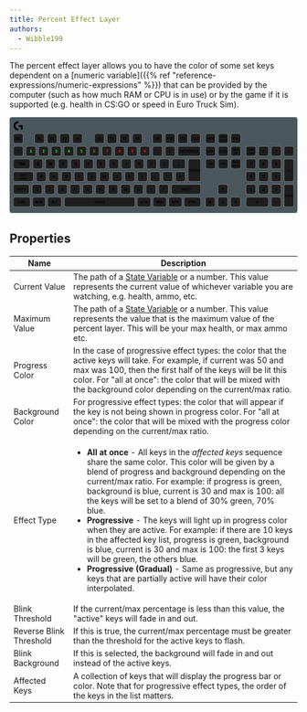 ```yaml
---
title: Percent Effect Layer
authors:
  - Wibble199
---
```


The percent effect layer allows you to have the color of some set keys dependent on a [numeric variable]({{% ref "reference-expressions/numeric-expressions" %}}) that can be provided by the computer (such as how much RAM or CPU is in use) or by the game if it is supported (e.g. health in CS:GO or speed in Euro Truck Sim).

![A percent layer with current value set to the current time's milliseconds](/img/docs/layer-percent-effect.gif)

## Properties

<table>
  <thead>
    <tr>
      <th>Name</th>
      <th>Description</th>
    </tr>
  </thead>
  <tbody>
    <tr>
      <td>Current Value</td>
      <td>The path of a <a href="../advanced-topics/state-variables">State Variable</a> or a number. This value represents the current value of whichever variable you are watching, e.g. health, ammo, etc.</td>
    </tr>
    <tr>
      <td>Maximum Value</td>
      <td>The path of a <a href="../advanced-topics/state-variables">State Variable</a> or a number. This value represents the value that is the maximum value of the percent layer. This will be your max health, or max ammo etc.</td>
    </tr>
    <tr>
      <td>Progress Color</td>
      <td>In the case of progressive effect types: the color that the active keys will take. For example, if current was 50 and max was 100, then the first half of the keys will be lit this color. For "all at once": the color that will be mixed with the background color depending on the current/max ratio.</td>
    </tr>
    <tr>
      <td>Background Color</td>
      <td>For progressive effect types: the color that will appear if the key is not being shown in progress color. For "all at once": the color that will be mixed with the progress color depending on the current/max ratio.</td>
    </tr>
    <tr>
      <td>Effect Type</td>
      <td><ul>
        <li><strong>All at once</strong> - All keys in the <em>affected keys</em> sequence share the same color. This color will be given by a blend of progress and background depending on the current/max ratio. For example: if progress is green, background is blue, current is 30 and max is 100: all the keys will be set to a blend of 30% green, 70% blue.</li>
        <li><strong>Progressive</strong> - The keys will light up in progress color when they are active. For example: if there are 10 keys in the affected key list, progress is green, background is blue, current is 30 and max is 100: the first 3 keys will be green, the others blue. </li>
        <li><strong>Progressive (Gradual)</strong> - Same as progressive, but any keys that are partially active will have their color interpolated.</li>
      </ul></td>
    </tr>
    <tr>
      <td>Blink Threshold</td>
      <td>If the current/max percentage is less than this value, the "active" keys will fade in and out.</td>
    </tr>
    <tr>
      <td>Reverse Blink Threshold</td>
      <td>If this is true, the current/max percentage must be greater than the threshold for the active keys to flash.</td>
    </tr>
    <tr>
      <td>Blink Background</td>
      <td>If this is selected, the background will fade in and out instead of the active keys.</td>
    </tr>
    <tr>
      <td>Affected Keys</td>
      <td>A collection of keys that will display the progress bar or color. Note that for progressive effect types, the order of the keys in the list matters.</td>
    </tr>
  </tbody>
</table>